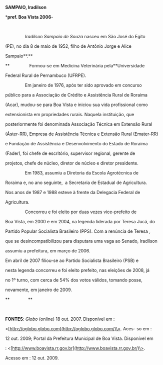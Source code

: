 **SAMPAIO, Iradilson**



\***pref. Boa Vista 2006**-



 



                *Iradilson Sampaio de Souza* nasceu em São José do Egito

(PE), no dia 8 de maio de 1952, filho de Antônio Jorge e Alice

Sampaio**.**



**                Formou-se em Medicina Veterinária pela**Universidade

Federal Rural de Pernambuco (UFRPE).



                Em janeiro de 1976, após ter sido aprovado em concurso

público para a Associação de Crédito e Assistência Rural de Roraima

(Acar), mudou-se para Boa Vista e iniciou sua vida profissional como

extensionista em propriedades rurais. Naquela instituição, que

posteriormente foi denominada Associação Técnica em Extensão Rural

(Áster-RR), Empresa de Assistência Técnica e Extensão Rural (Emater-RR)

e Fundação de Assistência e Desenvolvimento do Estado de Roraima

(Fader), foi chefe de escritório, supervisor regional, gerente de

projetos, chefe de núcleo, diretor de núcleo e diretor presidente.



                Em 1983, assumiu a Diretoria da Escola Agrotécnica de

Roraima e, no ano seguinte,  a Secretaria de Estadual de Agricultura.

Nos anos de 1987 e 1988 esteve à frente da Delegacia Federal de

Agricultura.



                Concorreu e foi eleito por duas vezes vice-prefeito de

Boa Vista, em 2000 e em 2004, na legenda liderada por Teresa Jucá, do

Partido Popular Socialista Brasileiro (PPS). Com a renúncia de Teresa ,

que se desincompatibilizou para disputara uma vaga ao Senado, Iradílson

assumiu a prefeitura, em março de 2006.



Em abril de 2007 filiou-se ao Partido Socialista Brasileiro (PSB) e

nesta legenda concorreu e foi eleito prefeito, nas eleições de 2008, já

no 1º turno, com cerca de 54% dos votos válidos, tomando posse,

novamente, em janeiro de 2009.



**               **



 



**FONTES**: *Globo* (online) 18 out. 2007. Disponível em :

\<[http://oglobo.globo.com](http://oglobo.globo.com/)\>. Aces- so em :

12 out. 2009; Portal da Prefeitura Municipal de Boa Vista. Disponível em

: \<[http://www.boavista.rr.gov.br](http://www.boavista.rr.gov.br/)\>.

Acesso em : 12 out. 2009.



 

